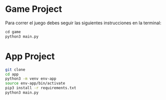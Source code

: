 # Game Project

Para correr el juego debes seguir las siguientes instrucciones en la terminal:

```py
cd game
python3 main.py
```

# App Project

```sh
git clone
cd app
python3 -m venv env-app
source env-app/bin/activate
pip3 install -r requirements.txt
python3 main.py
```

